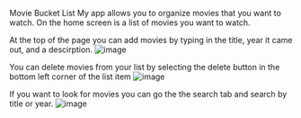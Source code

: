 Movie Bucket List
My app allows you to organize movies that you want to watch. On the home screen is a list of movies  you want to watch.

At the top of the page you can add movies by typing in the title, year it came out, and a descirption.
![image](https://user-images.githubusercontent.com/58194496/167009114-e16c5c37-661c-40cd-8857-b4af5300ef8d.png)

You can delete movies from your list by selecting the delete button in the bottom left corner of the list item
![image](https://user-images.githubusercontent.com/58194496/167009075-66a2e02f-ced1-4be9-86af-6f65e8769c43.png)

If you want to look for movies you can go the the search tab and search by title or year. 
![image](https://user-images.githubusercontent.com/58194496/167009102-a8f3598c-98cf-45cc-876f-c7f009be66c7.png)
